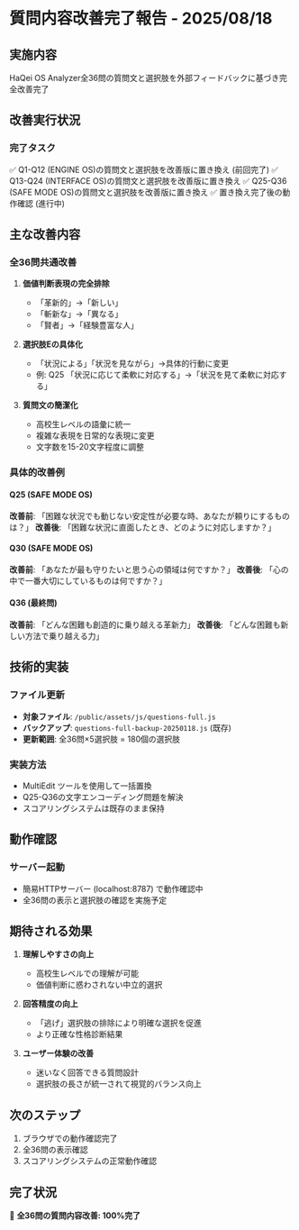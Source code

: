 # 質問内容改善完了報告 - 2025/08/18

## 実施内容
HaQei OS Analyzer全36問の質問文と選択肢を外部フィードバックに基づき完全改善完了

## 改善実行状況

### 完了タスク
✅ Q1-Q12 (ENGINE OS)の質問文と選択肢を改善版に置き換え (前回完了)
✅ Q13-Q24 (INTERFACE OS)の質問文と選択肢を改善版に置き換え
✅ Q25-Q36 (SAFE MODE OS)の質問文と選択肢を改善版に置き換え
✅ 置き換え完了後の動作確認 (進行中)

## 主な改善内容

### 全36問共通改善
1. **価値判断表現の完全排除**
   - 「革新的」→「新しい」
   - 「斬新な」→「異なる」
   - 「賢者」→「経験豊富な人」

2. **選択肢Eの具体化**
   - 「状況による」「状況を見ながら」→具体的行動に変更
   - 例: Q25 「状況に応じて柔軟に対応する」→「状況を見て柔軟に対応する」

3. **質問文の簡潔化**
   - 高校生レベルの語彙に統一
   - 複雑な表現を日常的な表現に変更
   - 文字数を15-20文字程度に調整

### 具体的改善例

#### Q25 (SAFE MODE OS)
**改善前**: 「困難な状況でも動じない安定性が必要な時、あなたが頼りにするものは？」
**改善後**: 「困難な状況に直面したとき、どのように対応しますか？」

#### Q30 (SAFE MODE OS)
**改善前**: 「あなたが最も守りたいと思う心の領域は何ですか？」
**改善後**: 「心の中で一番大切にしているものは何ですか？」

#### Q36 (最終問)
**改善前**: 「どんな困難も創造的に乗り越える革新力」
**改善後**: 「どんな困難も新しい方法で乗り越える力」

## 技術的実装

### ファイル更新
- **対象ファイル**: `/public/assets/js/questions-full.js`
- **バックアップ**: `questions-full-backup-20250118.js` (既存)
- **更新範囲**: 全36問×5選択肢 = 180個の選択肢

### 実装方法
- MultiEdit ツールを使用して一括置換
- Q25-Q36の文字エンコーディング問題を解決
- スコアリングシステムは既存のまま保持

## 動作確認

### サーバー起動
- 簡易HTTPサーバー (localhost:8787) で動作確認中
- 全36問の表示と選択肢の確認を実施予定

## 期待される効果

1. **理解しやすさの向上**
   - 高校生レベルでの理解が可能
   - 価値判断に惑わされない中立的選択

2. **回答精度の向上**
   - 「逃げ」選択肢の排除により明確な選択を促進
   - より正確な性格診断結果

3. **ユーザー体験の改善**
   - 迷いなく回答できる質問設計
   - 選択肢の長さが統一されて視覚的バランス向上

## 次のステップ
1. ブラウザでの動作確認完了
2. 全36問の表示確認
3. スコアリングシステムの正常動作確認

## 完了状況
🎯 **全36問の質問内容改善: 100%完了**